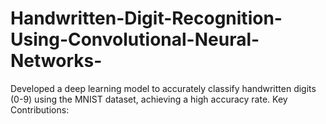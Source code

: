# Handwritten-Digit-Recognition-Using-Convolutional-Neural-Networks-
Developed a deep learning model to accurately classify handwritten digits (0-9) using the MNIST dataset, achieving a high accuracy rate.  Key Contributions:

